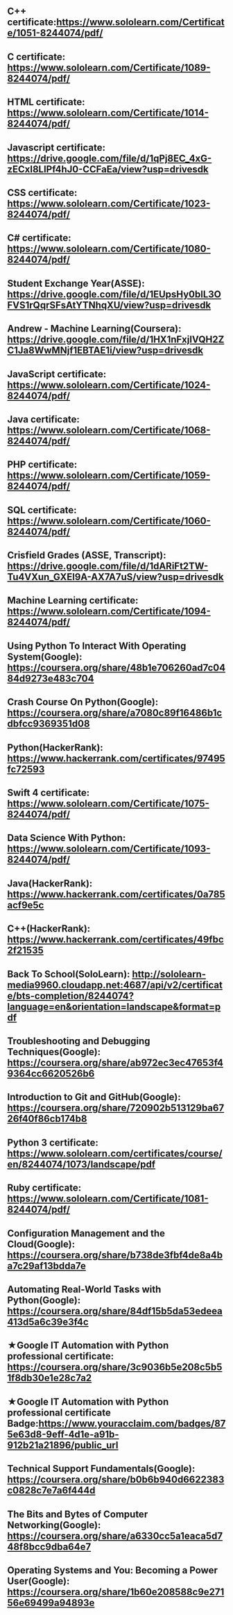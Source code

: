 C++ certificate:https://www.sololearn.com/Certificate/1051-8244074/pdf/
------------------------------------------------------------------------
C certificate: https://www.sololearn.com/Certificate/1089-8244074/pdf/
------------------------------------------------------------------------
HTML certificate: https://www.sololearn.com/Certificate/1014-8244074/pdf/
------------------------------------------------------------------------
Javascript certificate: https://drive.google.com/file/d/1qPj8EC_4xG-zECxI8LIPf4hJ0-CCFaEa/view?usp=drivesdk
------------------------------------------------------------------------
CSS certificate: https://www.sololearn.com/Certificate/1023-8244074/pdf/
------------------------------------------------------------------------
C# certificate: https://www.sololearn.com/Certificate/1080-8244074/pdf/
------------------------------------------------------------------------
Student Exchange Year(ASSE): https://drive.google.com/file/d/1EUpsHy0blL3OFVS1rQqrSFsAtYTNhqXU/view?usp=drivesdk
------------------------------------------------------------------------
Andrew - Machine Learning(Coursera): https://drive.google.com/file/d/1HX1nFxjIVQH2ZC1Ja8WwMNjf1EBTAE1i/view?usp=drivesdk
------------------------------------------------------------------------
JavaScript certificate: https://www.sololearn.com/Certificate/1024-8244074/pdf/
------------------------------------------------------------------------
Java certificate: https://www.sololearn.com/Certificate/1068-8244074/pdf/
------------------------------------------------------------------------
PHP certificate: https://www.sololearn.com/Certificate/1059-8244074/pdf/
------------------------------------------------------------------------
SQL certificate: https://www.sololearn.com/Certificate/1060-8244074/pdf/
------------------------------------------------------------------------
Crisfield Grades (ASSE, Transcript): https://drive.google.com/file/d/1dARiFt2TW-Tu4VXun_GXEl9A-AX7A7uS/view?usp=drivesdk
------------------------------------------------------------------------
Machine Learning certificate: https://www.sololearn.com/Certificate/1094-8244074/pdf/
------------------------------------------------------------------------
Using Python To Interact With Operating System(Google): https://coursera.org/share/48b1e706260ad7c0484d9273e483c704
------------------------------------------------------------------------
Crash Course On Python(Google): https://coursera.org/share/a7080c89f16486b1cdbfcc9369351d08
------------------------------------------------------------------------
Python(HackerRank): https://www.hackerrank.com/certificates/97495fc72593
------------------------------------------------------------------------
Swift 4 certificate: https://www.sololearn.com/Certificate/1075-8244074/pdf/
------------------------------------------------------------------------
Data Science With Python: https://www.sololearn.com/Certificate/1093-8244074/pdf/
------------------------------------------------------------------------
Java(HackerRank): https://www.hackerrank.com/certificates/0a785acf9e5c
------------------------------------------------------------------------
C++(HackerRank): https://www.hackerrank.com/certificates/49fbc2f21535
------------------------------------------------------------------------
Back To School(SoloLearn): http://sololearn-media9960.cloudapp.net:4687/api/v2/certificate/bts-completion/8244074?language=en&orientation=landscape&format=pdf
------------------------------------------------------------------------
Troubleshooting and Debugging Techniques(Google): https://coursera.org/share/ab972ec3ec47653f49364cc6620526b6
------------------------------------------------------------------------
Introduction to Git and GitHub(Google): https://coursera.org/share/720902b513129ba6726f40f86cb174b8
------------------------------------------------------------------------
Python 3 certificate: https://www.sololearn.com/certificates/course/en/8244074/1073/landscape/pdf
------------------------------------------------------------------------
Ruby certificate: https://www.sololearn.com/Certificate/1081-8244074/pdf/
------------------------------------------------------------------------
Configuration Management and the Cloud(Google): https://coursera.org/share/b738de3fbf4de8a4ba7c29af13bdda7e
------------------------------------------------------------------------
Automating Real-World Tasks with Python(Google): https://coursera.org/share/84df15b5da53edeea413d5a6c39e3f4c
------------------------------------------------------------------------
★Google IT Automation with Python professional certificate: https://coursera.org/share/3c9036b5e208c5b51f8db30e1e28c7a2
------------------------------------------------------------------------
★Google IT Automation with Python professional certificate Badge:https://www.youracclaim.com/badges/875e63d8-9eff-4d1e-a91b-912b21a21896/public_url
------------------------------------------------------------------------

Technical Support Fundamentals(Google): https://coursera.org/share/b0b6b940d6622383c0828c7e7a6f444d
------------------------------------------------------------------------
The Bits and Bytes of Computer Networking(Google): https://coursera.org/share/a6330cc5a1eaca5d748f8bcc9dba64e7
------------------------------------------------------------------------
Operating Systems and You: Becoming a Power User(Google): https://coursera.org/share/1b60e208588c9e27156e69499a94893e
------------------------------------------------------------------------
